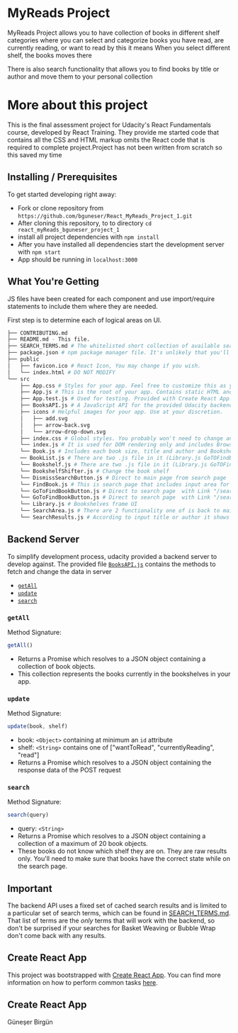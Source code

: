 # MyReads Project

MyReads Project allows you to have collection of books in different shelf categories where you can select and categorize books you have read, are currently reading, or want to read by this it means When you select different shelf, the books moves there

There is also search functionality that allows you to find books by title or author and move them to your personal collection  

# More about this project

This is the final assessment project for Udacity's React Fundamentals course, developed by React Training. They provide me started code that contains all the CSS and HTML markup omits the React code that is required to complete project.Project has not been written from scratch so this saved my time

## Installing / Prerequisites

To get started developing right away:

* Fork or clone repository from `https://github.com/bguneser/React_MyReads_Project_1.git`
* After cloning this repository, to to directory `cd react_myReads_bguneser_project_1`
* install all project dependencies with `npm install`
* After you have installed all dependencies start the development server with `npm start`
* App should be running in `localhost:3000`


## What You're Getting

JS files have been created for each component  and use import/require statements to include them where they are needed.

First step is to determine each of logical areas on UI.

```bash
├── CONTRIBUTING.md
├── README.md - This file.
├── SEARCH_TERMS.md # The whitelisted short collection of available search terms for you to use with your app.
├── package.json # npm package manager file. It's unlikely that you'll need to modify this.
├── public
│   ├── favicon.ico # React Icon, You may change if you wish.
│   └── index.html # DO NOT MODIFY
└── src
    ├── App.css # Styles for your app. Feel free to customize this as you desire.
    ├── App.js # This is the root of your app. Contains static HTML and 2 Routers root url `/`  is for listing books (ListBook.js) and `/search` for FindBook.js to direct search page
    ├── App.test.js # Used for testing. Provided with Create React App. Testing is encouraged, but not required.
    ├── BooksAPI.js # A JavaScript API for the provided Udacity backend. Instructions for the methods are below.
    ├── icons # Helpful images for your app. Use at your discretion.
    │   ├── add.svg
    │   ├── arrow-back.svg
    │   └── arrow-drop-down.svg
    ├── index.css # Global styles. You probably won't need to change anything here.
    └── index.js # It is used for DOM rendering only and includes BrowserRouter for Route functionality
    └── Book.js # Includes each book size, title and author and BookshelfShifter.js to categorize book
    ── BookList.js # There are two .js file in it (Library.js GoTOFindBookButton.js). Main objective is to list book on shelf and has navigation button for search page
    └── Bookshelf.js # There are two .js file in it (Library.js GoTOFindBookButton.js). Main objective is to list books on shelves and has navigation button to go to search page
    └── BookshelfShifter.js # Change the book shelf 
    └── DismissSearchButton.js # Direct to main page from search page 
    └── FindBook.js # This is search page that includes input area for title, author, list for searched books
    └── GoToFindBookButton.js # Direct to search page  with Link "/search"
    └── GoToFindBookButton.js # Direct to search page  with Link "/search"
    └── Library.js # Bookshelves frame UI
    └── SearchArea.js # There are 2 functionality one of is back to mainpage with DismissSearchButton.js and input area to find book by title and author
    └── SearchResults.js # According to input title or author it shows searched book list 

```

## Backend Server

To simplify  development process, udacity provided a backend server  to develop against. The provided file [`BooksAPI.js`](src/BooksAPI.js) contains the methods to fetch and change the data in server

* [`getAll`](#getall)
* [`update`](#update)
* [`search`](#search)

### `getAll`

Method Signature:

```js
getAll()
```

* Returns a Promise which resolves to a JSON object containing a collection of book objects.
* This collection represents the books currently in the bookshelves in your app.

### `update`

Method Signature:

```js
update(book, shelf)
```

* book: `<Object>` containing at minimum an `id` attribute
* shelf: `<String>` contains one of ["wantToRead", "currentlyReading", "read"]  
* Returns a Promise which resolves to a JSON object containing the response data of the POST request

### `search`

Method Signature:

```js
search(query)
```

* query: `<String>`
* Returns a Promise which resolves to a JSON object containing a collection of a maximum of 20 book objects.
* These books do not know which shelf they are on. They are raw results only. You'll need to make sure that books have the correct state while on the search page.

## Important
The backend API uses a fixed set of cached search results and is limited to a particular set of search terms, which can be found in [SEARCH_TERMS.md](SEARCH_TERMS.md). That list of terms are the _only_ terms that will work with the backend, so don't be surprised if your searches for Basket Weaving or Bubble Wrap don't come back with any results.

## Create React App

This project was bootstrapped with [Create React App](https://github.com/facebookincubator/create-react-app). You can find more information on how to perform common tasks [here](https://github.com/facebookincubator/create-react-app/blob/master/packages/react-scripts/template/README.md).

## Create React App

Güneşer Birgün
